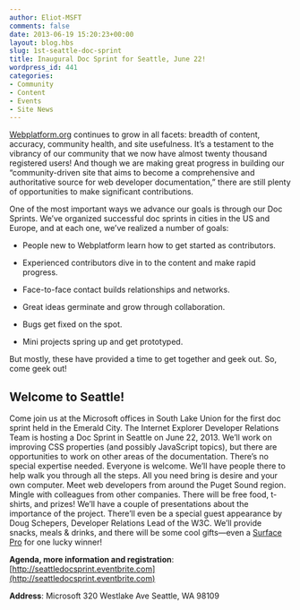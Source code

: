 ```yaml
---
author: Eliot-MSFT
comments: false
date: 2013-06-19 15:20:23+00:00
layout: blog.hbs
slug: 1st-seattle-doc-sprint
title: Inaugural Doc Sprint for Seattle, June 22!
wordpress_id: 441
categories:
- Community
- Content
- Events
- Site News
---
```


[Webplatform.org](http://docs.webplatform.org/wiki/Main_Page) continues to grow in all facets: breadth of content, accuracy, community health, and site usefulness. It’s a testament to the vibrancy of our community that we now have almost twenty thousand registered users! And though we are making great progress in building our “community-driven site that aims to become a comprehensive and authoritative source for web developer documentation,” there are still plenty of opportunities to make significant contributions.

<!-- more -->

One of the most important ways we advance our goals is through our Doc Sprints. We’ve organized successful doc sprints in cities in the US and Europe, and at each one, we’ve realized a number of goals:



	
  * People new to Webplatform learn how to get started as contributors.

	
  * Experienced contributors dive in to the content and make rapid progress.

	
  * Face-to-face contact builds relationships and networks.

	
  * Great ideas germinate and grow through collaboration.

	
  * Bugs get fixed on the spot.

	
  * Mini projects spring up and get prototyped.


But mostly, these have provided a time to get together and geek out. So, come geek out!


## Welcome to Seattle!


Come join us at the Microsoft offices in South Lake Union for the first doc sprint held in the Emerald City. The Internet Explorer Developer Relations Team is hosting a Doc Sprint in Seattle on June 22, 2013. We’ll work on improving CSS properties (and possibly JavaScript topics), but there are opportunities to work on other areas of the documentation. There’s no special expertise needed. Everyone is welcome. We’ll have people there to help walk you through all the steps. All you need bring is desire and your own computer. Meet web developers from around the Puget Sound region. Mingle with colleagues from other companies. There will be free food, t-shirts, and prizes! We’ll have a couple of presentations about the importance of the project. There’ll even be a special guest appearance by Doug Schepers, Developer Relations Lead of the W3C. We’ll provide snacks, meals & drinks, and there will be some cool gifts—even a [Surface Pro](http://www.microsoft.com/surface/en-us/surface-with-windows-8-pro/) for one lucky winner!

**Agenda, more information and registration**: [http://seattledocsprint.eventbrite.com](http://seattledocsprint.eventbrite.com)

**Address**: Microsoft
320 Westlake Ave
Seattle, WA 98109
